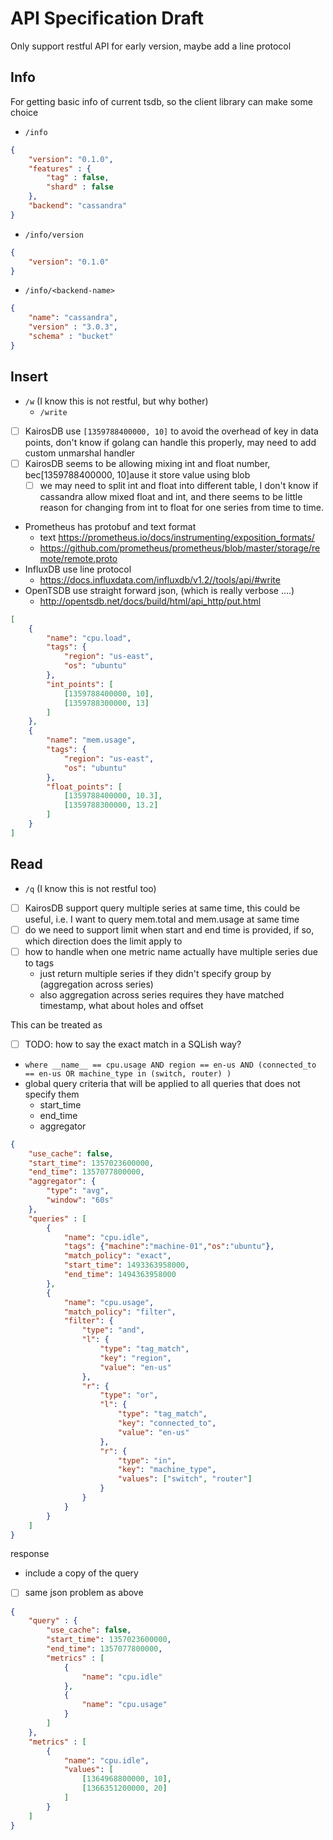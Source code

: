 # API Specification Draft

Only support restful API for early version, maybe add a line protocol

## Info

For getting basic info of current tsdb, so the client library can make some choice

- `/info`

````json
{
    "version": "0.1.0",
    "features" : {
        "tag" : false,
        "shard" : false
    },
    "backend": "cassandra"
}
````

- `/info/version`

````json
{
    "version": "0.1.0"
}
````

- `/info/<backend-name>`

````json
{
    "name": "cassandra",
    "version" : "3.0.3",
    "schema" : "bucket"
}
````

## Insert

- `/w` (I know this is not restful, but why bother)
  - `/write`
- [ ] KairosDB use `[1359788400000, 10]` to avoid the overhead of key in data points, don't know if golang can
handle this properly, may need to add custom unmarshal handler
- [ ] KairosDB seems to be allowing mixing int and float number, bec[1359788400000, 10]ause it store value using blob
  - [ ] we may need to split int and float into different table, I don't know if cassandra allow mixed float and int,
  and there seems to be little reason for changing from int to float for one series from time to time.
- Prometheus has protobuf and text format
  - text https://prometheus.io/docs/instrumenting/exposition_formats/
  - https://github.com/prometheus/prometheus/blob/master/storage/remote/remote.proto
- InfluxDB use line protocol
  - https://docs.influxdata.com/influxdb/v1.2//tools/api/#write
- OpenTSDB use straight forward json, (which is really verbose ....)
  - http://opentsdb.net/docs/build/html/api_http/put.html
   
````json
[
    {
        "name": "cpu.load",
        "tags": {
            "region": "us-east",
            "os": "ubuntu"
        },
        "int_points": [
            [1359788400000, 10],
            [1359788300000, 13]
        ]
    },
    {
        "name": "mem.usage",
        "tags": {
            "region": "us-east",
            "os": "ubuntu"
        },
        "float_points": [
            [1359788400000, 10.3],
            [1359788300000, 13.2]
        ]
    }
]
````

## Read

- `/q` (I know this is not restful too)
- [ ] KairosDB support query multiple series at same time, this could be useful, i.e. I want to query mem.total and mem.usage at same time
- [ ] do we need to support limit when start and end time is provided, if so, which direction does the limit apply to
- [ ] how to handle when one metric name actually have multiple series due to tags
  - just return multiple series if they didn't specify group by (aggregation across series)
  - also aggregation across series requires they have matched timestamp, what about holes and offset

This can be treated as 

- [ ] TODO: how to say the exact match in a SQLish way?
- `where __name__ == cpu.usage AND region == en-us AND (connected_to == en-us OR machine_type in (switch, router) )`
- global query criteria that will be applied to all queries that does not specify them
  - start_time
  - end_time
  - aggregator

````json
{
    "use_cache": false,
    "start_time": 1357023600000,
    "end_time": 1357077800000,
    "aggregator": {
        "type": "avg",
        "window": "60s"
    },
    "queries" : [
        {
            "name": "cpu.idle",
            "tags": {"machine":"machine-01","os":"ubuntu"},
            "match_policy": "exact",
            "start_time": 1493363958000,
            "end_time": 1494363958000
        },
        {
            "name": "cpu.usage",
            "match_policy": "filter",
            "filter": {
                "type": "and",
                "l": {
                    "type": "tag_match",
                    "key": "region",
                    "value": "en-us"
                },
                "r": {
                    "type": "or",
                    "l": {
                        "type": "tag_match",
                        "key": "connected_to",
                        "value": "en-us"
                    },
                    "r": {
                        "type": "in",
                        "key": "machine_type",
                        "values": ["switch", "router"]
                    }
                }
            }
        }
    ]
}
````

response

- include a copy of the query
- [ ] same json problem as above

````json
{
    "query" : {
        "use_cache": false,
        "start_time": 1357023600000,
        "end_time": 1357077800000,
        "metrics" : [
            {
                "name": "cpu.idle"
            },
            {
                "name": "cpu.usage"
            }
        ]
    },
    "metrics" : [
        {
            "name": "cpu.idle",
            "values": [
                [1364968800000, 10],
                [1366351200000, 20]
            ]
        }
    ]
}
````

